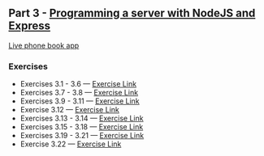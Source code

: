 ## Part 3 - [Programming a server with NodeJS and Express](https://fullstackopen.com/en/part3)

[Live phone book app](https://phonebook21.herokuapp.com/)

### Exercises

- Exercises 3.1 - 3.6 — [Exercise Link](https://fullstackopen.com/en/part3/node_js_and_express#exercises-3-1-3-6)
- Exercises 3.7 - 3.8 — [Exercise Link](https://fullstackopen.com/en/part3/node_js_and_express#exercises-3-7-3-8)
- Exercises 3.9 - 3.11 — [Exercise Link](https://fullstackopen.com/en/part3/deploying_app_to_internet#exercises-3-9-3-11)
- Exercise 3.12 — [Exercise Link](https://fullstackopen.com/en/part3/saving_data_to_mongo_db#exercise-3-12)
- Exercises 3.13 - 3.14 — [Exercise Link](https://fullstackopen.com/en/part3/saving_data_to_mongo_db#exercises-3-13-3-14)
- Exercises 3.15 - 3.18 — [Exercise Link](https://fullstackopen.com/en/part3/saving_data_to_mongo_db#exercises-3-15-3-18)
- Exercises 3.19 - 3.21 — [Exercise Link](https://fullstackopen.com/en/part3/validation_and_es_lint#exercises-3-19-3-21)
- Exercise 3.22 — [Exercise Link](https://fullstackopen.com/en/part3/validation_and_es_lint#exercise-3-22)
